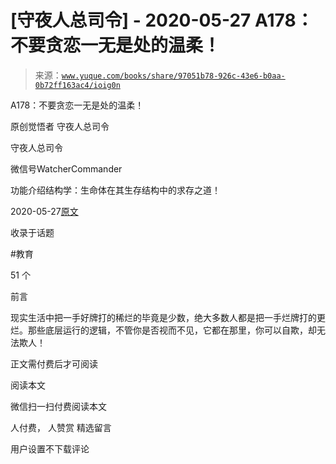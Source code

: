 # [守夜人总司令] - 2020-05-27 A178：不要贪恋一无是处的温柔！

> 来源：[`www.yuque.com/books/share/97051b78-926c-43e6-b0aa-0b72ff163ac4/ioig0n`](https://www.yuque.com/books/share/97051b78-926c-43e6-b0aa-0b72ff163ac4/ioig0n)



A178：不要贪恋一无是处的温柔！ 

原创觉悟者 守夜人总司令 

守夜人总司令 

微信号WatcherCommander 

功能介绍结构学：生命体在其生存结构中的求存之道！ 

2020-05-27[原文](https://mp.weixin.qq.com/s?__biz=MzAxNDk1NjI2Mw==&mid=2247485259&idx=1&sn=c46eb58cf71fc316608279b1e10828b8&chksm=9b8a24c3acfdadd57781ee9631cc06ed50551cc15141d155f54fa20dcf69c653825673104680&scene=27#wechat_redirect&cpage=211) 

收录于话题 

#教育 

51 个 

前言 

现实生活中把一手好牌打的稀烂的毕竟是少数，绝大多数人都是把一手烂牌打的更烂。那些底层运行的逻辑，不管你是否视而不见，它都在那里，你可以自欺，却无法欺人！ 

正文需付费后才可阅读 

阅读本文 

微信扫一扫付费阅读本文 

人付费， 人赞赏 <ne-h3 id="RWBMx" data-lake-id="RWBMx"><ne-heading-ext><ne-heading-anchor></ne-heading-anchor><ne-heading-fold></ne-heading-fold></ne-heading-ext><ne-heading-content>精选留言</ne-heading-content></ne-h3> 

用户设置不下载评论